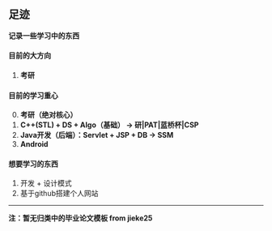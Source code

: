 ## 足迹

**记录一些学习中的东西**

#### 目前的大方向
1. **考研**

#### 目前的学习重心
0. **考研（绝对核心）**
1. **C++(STL) + DS + Algo（基础） -> 研|PAT|蓝桥杯|CSP**
2. **Java开发（后端）：Servlet + JSP + DB -> SSM**
3. **Android**

#### 想要学习的东西
1. 开发 + 设计模式
2. 基于github搭建个人网站  

---

**注：暂无归类中的毕业论文模板 from jieke25**

